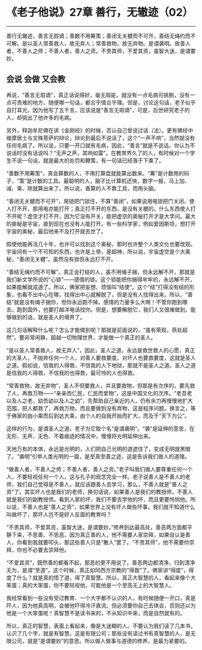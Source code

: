 # 《老子他说》27章 善行，无辙迹（02）

------

善行无辙迹，善言无瑕谪；善数不用筹策；善闭无关楗而不可开，善结无绳约而不可解。是以圣人常善救人，故无弃人；常善救物，故无弃物。是谓袭明。故善人者，不善人之师；不善人者，善人之资。不贵其师，不爱其资，虽智大迷，是谓要妙。

## 会说 会做 又会教

再说，“善言无瑕谪”，真正话说得好，毫无瑕疵，就没有一点毛病可挑剔，没有一点可责难的地方，随便哪一句话，都合乎情合乎理。但是，讨论这句话，老子似乎自打耳光，因为他写了五千言，应该说是“善言无瑕谪”，可是，后世研究老子的人，却挑出了他许多的毛病。

另外，释迦牟尼佛在讲《金刚经》的时候，否认自己曾说过话（法）。更有佛经中维摩居士与文殊菩萨的辩论，辩论到最后不说话了，这个“一声不响”，当然就没有任何毛病了。所以说，只要一开口就有毛病，因此，“善言”就是不说话。你认为不说话时没有话说吗？“无声之声，其响如雷”，在教育界久了的人，有时候对一个学生不说一句话，就是最大的处罚和鞭策，有一句话已经落于下乘了。

“善数不用筹策”，真会算数的人，不用打算盘就能算出数来。“筹”是计数用的码子，“策”是计数的工具。最聪明的人，脑子比计算机还快，数字一报，马上加、减、乘、除就算出来了。所以说，善算的人不靠工具，而用头脑。

“善闭无关楗而不可开”，用锁把门锁住，不算“善闭”，如果说用电锁把门关闭，使人打不开，那用电亦能打开；真正打不开的东西，是没有关楗的。什么东西使人打不开呢？虚空才打不开，因为它没有开关，能把虚空的奥秘打开才是大学问。最大的奥秘是宇宙，直到现在也没有人能打开。有一些科学家，例如爱因斯坦，想打开宇宙的奥秘，最后他来不及打开就去世了。

假使他能再活几十年，也许可以找到这个奥秘，那时也许整个人类文化也要改观。宇宙间有一个不可知的东西，也许是上帝，是超神，所以说，宇宙虚空是个大奥秘，“善闭无关楗”，虽然没有锁但永远打不开。

“善结无绳约而不可解”，真正会打结的人，虽不用绳子捆，但永远解不开，那就是我们新文学所说的“心锁”——感情的锁。这个锁能把你捆得牢牢的，永远解不开，如果能解就成道了。所以，佛家把妄想、烦恼叫“结使”。这个“结”打得没有结的形象，也看不出中心在哪，找得出中心就解脱了，但是没有人找得出来。所以，“善结”就是没有绳子捆你，但你永远跑不掉。感情的力量多么大啊！不管你跑到哪去，跑到国外，也要打越洋电话找你。但是，想要解脱它，我们人又很难做到，能够做到的话，就是圣人的境界了。

这几句话解释什么呢？怎么才能做到呢？那就是前面说的，“虽有荣观，燕处超然”。要非常闲静，超越一切物理世界，才能做一个真正的圣人。

“是以圣人常善救人，故无弃人”，因此，圣人之道，永远是救世救人的心愿，真正的大圣人，不抛弃任何一个人，对善人要救要度，对坏人也要救要度，这就是圣人之道。假如说，信我的人得救，不信我的人下地狱，那就不是圣人之道。圣人之道是信我的人得救，不信我的也得救，最可怜的人也得救。

“常善救物，故无弃物”，圣人不但要救人，并且要救物，但那是有次序的，要先救了人，再救万物——“亲亲而仁民，仁民而爱物”，这是中国文化的次序。“老吾老以及人之老，幼吾幼以及人之幼”，先帮助自己亲近的人，仍有余力再慢慢地扩大范围，把人都救了，再救万物，而且要做到没有弃物，这是程序问题。换言之，等于佛家的由小乘而后到达大乘，由个人的自我开始而扩大，而及于“天下为公”。

这样的行为，是谓圣人之道，老子为它取个名“是谓袭明”。“袭”是延伸的意思，在无形、无声、无色、不着痕迹的情况中，慢慢将光明延伸出来。

天地万有的本体，永远是光明的，人们把自己光明的道遮住了，变成无明就黑暗了。“袭明”引申人类光明的一面，是至真至善之迹，这是告诉我们做人的道理。

“做善人者，不善人之师；不善人者，善人之资。”老子叫我们做人要尊重任何一个人，不要轻视任何一个人，这与孔子的观念完全一样。老子说善人是不善人的老师，我们自己觉得是不善人，就应该跟善人去学习，那么，不善人就是“善人之资”了。其实坏人也是我们的老师，换句话说，如果善人是我们的教授师，不善人就是我们的副教授师。看到人家的坏，我们不要去学他的坏，而且更要怜悯他。所以说，不善人也是“善人之资”，如果世界上没有坏人做些坏事，我们就不知道什么叫做坏了，那坏人岂不是好人反面的教育吗？

“不贵其师，不爱其资，虽智大迷，是谓要妙。”修养到达最高处，善恶两方面都平静下来，不思善、不思恶，因为真正善的人，他不需要人家崇拜，如果自认是善人，你看到我就要叩头，那这些善人只是“散人”罢了。“不贵其师”，他不需要你崇拜，你也不必要去崇拜他。

“不爱其资”，既然善的都看不起，那恶的更不用说了。善恶两边都清净，归到清净无为，是谓“至道”。这个时候，真正如同西方宗教的“得救”了。佛家讲“得度”，得度了什么？就是真的悟了道，得了真智慧。所以，真正大智慧的人，看起来像个大笨蛋；真的大笨蛋，你不要轻视他，可能他是一个至高无上的大智慧人。

我经常看到一些没有受过教育、一个大字都不认识的人，有时候随便一开口，真是吓人，因为他真高明，会被他吓得冷汗直流。但必须要你自己去体会，否则还以为他是一个大笨蛋呢！真智慧不是读书来的，不从知识中来，而是自然就有的。

所以，真正的智慧，表面上看起来，像是大迷糊的人。不要认为我们读了几本书，认识了几个字，就是有智慧，这是有限公司；那些没有读过书有真智慧的人，是无限公司，就是“是谓要妙”的意思。所以做人做事与道德的修养，是最为紧要的。